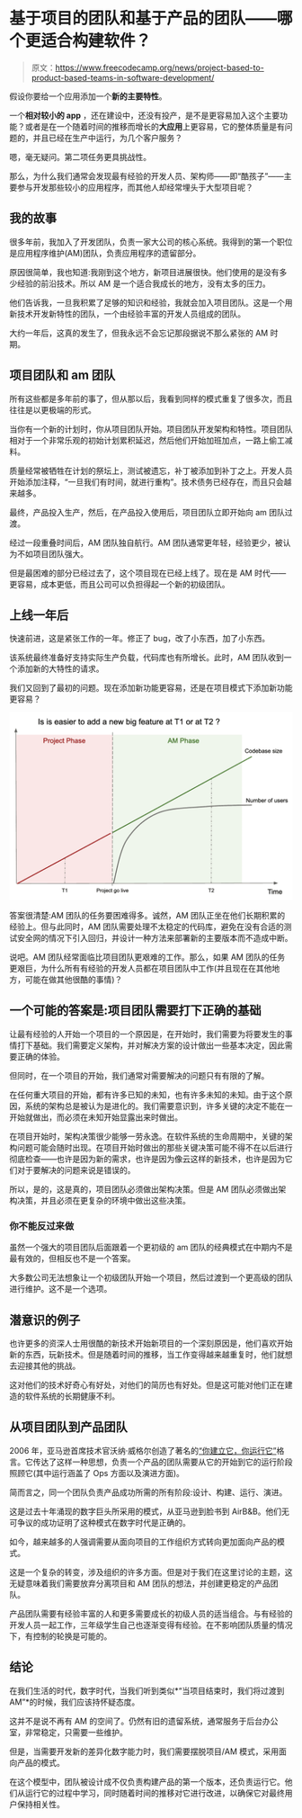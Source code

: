 # 基于项目的团队和基于产品的团队——哪个更适合构建软件？

> 原文：<https://www.freecodecamp.org/news/project-based-to-product-based-teams-in-software-development/>

假设你要给一个应用添加一个**新的主要特性**。

一个**相对较小的 app** ，还在建设中，还没有投产，是不是更容易加入这个主要功能？或者是在一个随着时间的推移而增长的**大应用**上更容易，它的整体质量是有问题的，并且已经在生产中运行，为几个客户服务？

嗯，毫无疑问。第二项任务更具挑战性。

那么，为什么我们通常会发现最有经验的开发人员、架构师——即“酷孩子”——主要参与开发那些较小的应用程序，而其他人却经常埋头于大型项目呢？

## 我的故事

很多年前，我加入了开发团队，负责一家大公司的核心系统。我得到的第一个职位是应用程序维护(AM)团队，负责应用程序的遗留部分。

原因很简单，我也知道:我刚到这个地方，新项目进展很快。他们使用的是没有多少经验的前沿技术。所以 AM 是一个适合我成长的地方，没有太多的压力。

他们告诉我，一旦我积累了足够的知识和经验，我就会加入项目团队。这是一个用新技术开发新特性的团队，一个由经验丰富的开发人员组成的团队。

大约一年后，这真的发生了，但我永远不会忘记那段据说不那么紧张的 AM 时期。

## 项目团队和 am 团队

所有这些都是多年前的事了，但从那以后，我看到同样的模式重复了很多次，而且往往是以更极端的形式。

当你有一个新的计划时，你从项目团队开始。项目团队开发架构和特性。项目团队相对于一个非常乐观的初始计划累积延迟，然后他们开始加班加点，一路上偷工减料。

质量经常被牺牲在计划的祭坛上，测试被遗忘，补丁被添加到补丁之上。开发人员开始添加注释，“一旦我们有时间，就进行重构”。技术债务已经存在，而且只会越来越多。

最终，产品投入生产，然后，在产品投入使用后，项目团队立即开始向 am 团队过渡。

经过一段重叠时间后，AM 团队独自航行。AM 团队通常更年轻，经验更少，被认为不如项目团队强大。

但是最困难的部分已经过去了，这个项目现在已经上线了。现在是 AM 时代——更容易，成本更低，而且公司可以负担得起一个新的初级团队。

## 上线一年后

快速前进，这是紧张工作的一年。修正了 bug，改了小东西，加了小东西。

该系统最终准备好支持实际生产负载，代码库也有所增长。此时，AM 团队收到一个添加新的大特性的请求。

我们又回到了最初的问题。现在添加新功能更容易，还是在项目模式下添加新功能更容易？

![1-leZpJJQ4qsyleIHMzG7Tdg](img/20065d8da34870237692b2ad29f52507.png)

答案很清楚:AM 团队的任务要困难得多。诚然，AM 团队正坐在他们长期积累的经验上。但与此同时，AM 团队需要处理不太稳定的代码库，避免在没有合适的测试安全网的情况下引入回归，并设计一种方法来部署新的主要版本而不造成中断。

说吧。AM 团队经常面临比项目团队更艰难的工作。那么，如果 AM 团队的任务更艰巨，为什么所有有经验的开发人员都在项目团队中工作(并且现在在其他地方，可能在做其他很酷的事情)？

## 一个可能的答案是:项目团队需要打下正确的基础

让最有经验的人开始一个项目的一个原因是，在开始时，我们需要为将要发生的事情打下基础。我们需要定义架构，并对解决方案的设计做出一些基本决定，因此需要正确的体验。

但同时，在一个项目的开始，我们通常对需要解决的问题只有有限的了解。

在任何重大项目的开始，都有许多已知的未知，也有许多未知的未知。由于这个原因，系统的架构总是被认为是进化的。我们需要意识到，许多关键的决定不能在一开始就做出，而必须在未知开始显露出来时做出。

在项目开始时，架构决策很少能够一劳永逸。在软件系统的生命周期中，关键的架构问题可能会随时出现。在项目开始时做出的那些关键决策可能不得不在以后进行彻底检查——也许是因为新的需求，也许是因为像云这样的新技术，也许是因为它们对于要解决的问题来说是错误的。

所以，是的，这是真的，项目团队必须做出架构决策。但是 AM 团队必须做出架构决策，并且必须在更复杂的环境中做出这些决策。

### 你不能反过来做

虽然一个强大的项目团队后面跟着一个更初级的 am 团队的经典模式在中期内不是最有效的，但相反也不是一个答案。

大多数公司无法想象让一个初级团队开始一个项目，然后过渡到一个更高级的团队进行维护。这不是一个选项。

## 潜意识的例子

也许更多的资深人士用很酷的新技术开始新项目的一个深刻原因是，他们喜欢开始新的东西，玩新技术。但是随着时间的推移，当工作变得越来越重复时，他们就想去迎接其他的挑战。

这对他们的技术好奇心有好处，对他们的简历也有好处。但是这可能对他们正在建造的软件系统的长期健康不利。

## 从项目团队到产品团队

2006 年，亚马逊首席技术官沃纳·威格尔创造了著名的[“你建立它，你运行它”](https://queue.acm.org/detail.cfm?id=1142065)格言。它传达了这样一种思想，负责一个产品的团队需要从它的开始到它的运行阶段照顾它(其中运行涵盖了 Ops 方面以及演进方面)。

简而言之，同一个团队负责产品成功所需的所有阶段:设计、构建、运行、演进。

这是过去十年涌现的数字巨头所采用的模式，从亚马逊到脸书到 AirB&B。他们无可争议的成功证明了这种模式在数字时代是正确的。

如今，越来越多的人强调需要从面向项目的工作组织方式转向更加面向产品的模式。

这是一个复杂的转变，涉及组织的许多方面。但是对于我们在这里讨论的主题，这无疑意味着我们需要放弃分离项目和 AM 团队的想法，并创建更稳定的产品团队。

产品团队需要有经验丰富的人和更多需要成长的初级人员的适当组合。与有经验的开发人员一起工作，三年级学生自己也逐渐变得有经验。在不影响团队质量的情况下，有控制的轮换是可能的。

## 结论

在我们生活的时代，数字时代，当我们听到类似*“当项目结束时，我们将过渡到 AM”*的时候，我们应该持怀疑态度。

这并不是说不再有 AM 的空间了。仍然有旧的遗留系统，通常服务于后台办公室，非常稳定，只需要一些维护。

但是，当需要开发新的差异化数字能力时，我们需要摆脱项目/AM 模式，采用面向产品的模式。

在这个模型中，团队被设计成不仅负责构建产品的第一个版本，还负责运行它。他们从运行它的过程中学习，同时随着时间的推移对它进行改进，以确保它对最终用户保持相关性。